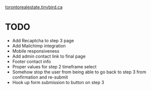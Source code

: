 [torontorealestate.tinybird.ca](http://torontorealestate.tinybird.ca)

# TODO
- Add Recaptcha to step 3 page
- Add Mailchimp integration
- Mobile responsiveness
- Add admin contact link to final page
- Footer contact info
- Proper values for step 2 timeframe select
- Somehow stop the user from being able to go back to step 3 from confirmation and re-submit
- Hook up form submission to button on step 3
